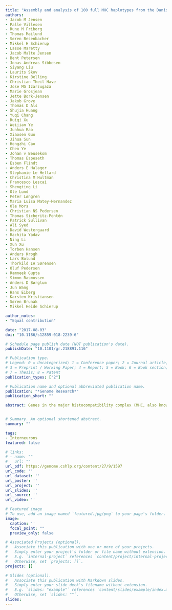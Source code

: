 ```yaml
---
title: "Assembly and analysis of 100 full MHC haplotypes from the Danish population"
authors:
- Jacob M Jensen
- Palle Villesen
- Rune M Friborg
- Thomas Mailund
- Søren Besenbacher
- Mikkel H Schierup
- Lasse Maretty
- Jacob Malte Jensen
- Bent Petersen
- Jonas Andreas Sibbesen
- Siyang Liu
- Laurits Skov
- Kirstine Belling
- Christian Theil Have
- Jose MG Izarzugaza
- Marie Grosjean
- Jette Bork-Jensen
- Jakob Grove
- Thomas D Als
- Shujia Huang
- Yuqi Chang
- Ruiqi Xu
- Weijian Ye
- Junhua Rao
- Xiaosen Guo
- Jihua Sun
- Hongzhi Cao
- Chen Ye
- Johan v Beusekom
- Thomas Espeseth
- Esben Flindt
- Anders E Halager
- Stephanie Le Hellard
- Christina M Hultman
- Francesco Lescai
- Shengting Li
- Ole Lund
- Peter Løngren
- Maria Luisa Matey-Hernandez
- Ole Mors
- Christian NS Pedersen
- Thomas Sicheritz-Pontén
- Patrick Sullivan
- Ali Syed
- David Westergaard
- Rachita Yadav
- Ning Li
- Xun Xu
- Torben Hansen
- Anders Krogh
- Lars Bolund
- Thorkild IA Sørensen
- Oluf Pedersen
- Ramneek Gupta
- Simon Rasmussen
- Anders D Børglum
- Jun Wang
- Hans Eiberg
- Karsten Kristiansen
- Søren Brunak
- Mikkel Heide Schierup

author_notes:
- "Equal contribution"

date: "2017-08-03"
doi: "10.1186/s12859-018-2239-6"

# Schedule page publish date (NOT publication's date).
publishDate: "10.1101/gr.218891.116"

# Publication type.
# Legend: 0 = Uncategorized; 1 = Conference paper; 2 = Journal article;
# 3 = Preprint / Working Paper; 4 = Report; 5 = Book; 6 = Book section;
# 7 = Thesis; 8 = Patent
publication_types: ["2"]

# Publication name and optional abbreviated publication name.
publication: "*Genome Research*"
publication_short: ""

abstract: Genes in the major histocompatibility complex (MHC, also known as HLA) play a critical role in the immune response and variation within the extended 4-Mb region shows association with major risks of many diseases. Yet, deciphering the underlying causes of these associations is difficult because the MHC is the most polymorphic region of the genome with a complex linkage disequilibrium structure. Here, we reconstruct full MHC haplotypes from de novo assembled trios without relying on a reference genome and perform evolutionary analyses. We report 100 full MHC haplotypes and call a large set of structural variants in the regions for future use in imputation with GWAS data. We also present the first complete analysis of the recombination landscape in the entire region and show how balancing selection at classical genes have linked effects on the frequency of variants throughout the region.


# Summary. An optional shortened abstract.
summary: ""

tags:
- Interneurons
featured: false

# links:
# - name: ""
#   url: ""
url_pdf: https://genome.cshlp.org/content/27/9/1597
url_code: ''
url_dataset: ''
url_poster: ''
url_project: ''
url_slides: ''
url_source: ''
url_video: ''

# Featured image
# To use, add an image named `featured.jpg/png` to your page's folder. 
image:
  caption: ''
  focal_point: ""
  preview_only: false

# Associated Projects (optional).
#   Associate this publication with one or more of your projects.
#   Simply enter your project's folder or file name without extension.
#   E.g. `internal-project` references `content/project/internal-project/index.md`.
#   Otherwise, set `projects: []`.
projects: []

# Slides (optional).
#   Associate this publication with Markdown slides.
#   Simply enter your slide deck's filename without extension.
#   E.g. `slides: "example"` references `content/slides/example/index.md`.
#   Otherwise, set `slides: ""`.
slides:
---
```

